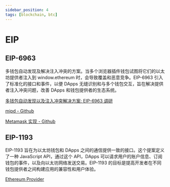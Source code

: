 ```yaml
---
sidebar_position: 4
tags: [blockchain, btc]
---
```


# EIP

## EIP-6963

多钱包自动发现及解决注入冲突的方案。当多个浏览器插件钱包试图将它们的以太坊提供者注入到 window.ethereum 时，会导致覆盖和恶意竞争。EIP-6963 引入了标准化的接口和事件，以便 DApps 无缝识别和与多个钱包交互，旨在解决提供者注入冲突问题，改善 DApps 和钱包提供者的生态系统。

[多钱包自动发现以及注入冲突解决方案: EIP-6963 调研](https://juejin.cn/post/7319781980974448675)

[mipd - Github](https://github.com/wevm/mipd)

[Metamask 实现 - Github](https://github.com/MetaMask/providers/blob/v14.0.2/src/EIP6963.ts)

## EIP-1193

EIP-1193 旨在为以太坊钱包和 DApps 之间的通信提供一致的接口。这个提案定义了一种 JavaScript API，通过这个 API，DApps 可以请求用户的账户信息、订阅钱包的事件，以及向以太坊网络发送交易。EIP-1193 的目标是提高开发者在不同钱包提供者之间构建应用的兼容性和用户体验。

[Ethereum Provider](https://juejin.cn/post/7176218426061357115)
